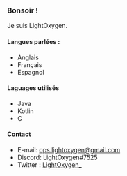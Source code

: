 ### Bonsoir !
Je suis LightOxygen.


#### Langues parlées :
* Anglais
* Français
* Espagnol

#### Laguages utilisés
* Java 
* Kotlin
* C 

#### Contact
* E-mail: ops.lightoxygen@gmail.com
* Discord: LightOxygen#7525
* Twitter : [LightOxygen_](https://www.twitter.com/LightOxygen_)

<!--
**Light-Oxygen/Light-Oxygen** is a ✨ _special_ ✨ repository because its `README.md` (this file) appears on your GitHub profile.

Here are some ideas to get you started:

- 🔭 I’m currently working on ...
- 🌱 I’m currently learning ...
- 👯 I’m looking to collaborate on ...
- 🤔 I’m looking for help with ...
- 💬 Ask me about ...
- 📫 How to reach me: ...
- 😄 Pronouns: ...
- ⚡ Fun fact: ...
-->
